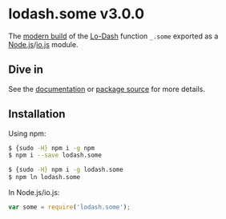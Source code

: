 # lodash.some v3.0.0

The [modern build](https://github.com/lodash/lodash/wiki/Build-Differences) of the [Lo-Dash](https://lodash.com/) function `_.some` exported as a [Node.js](http://nodejs.org/)/[io.js](https://iojs.org/) module.

## Dive in

See the [documentation](https://lodash.com/docs#some) or [package source](https://github.com/lodash/lodash/blob/3.0.0-npm-packages/lodash.some/index.js) for more details.

## Installation

Using npm:

```bash
$ {sudo -H} npm i -g npm
$ npm i --save lodash.some

$ {sudo -H} npm i -g lodash.some
$ npm ln lodash.some
```

In Node.js/io.js:

```js
var some = require('lodash.some');
```
